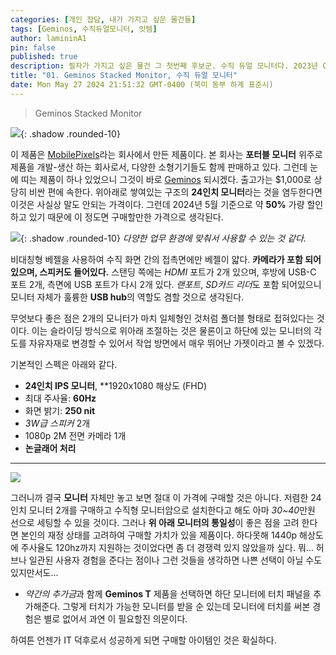 ```yaml
---
categories: [개인 잡담, 내가 가지고 싶은 물건들]
tags: [Geminos, 수직듀얼모니터, 잇템]
author: lamininA1
pin: false
published: true
description: 필자가 가지고 싶은 물건 그 첫번째 후보군. 수직 듀얼 모니터다. 2023년 CES에서 혁신상을 받았던 해당 아이템에 대해서 조금 알아보도록 하자.
title: "01. Geminos Stacked Monitor, 수직 듀얼 모니터"
date: Mon May 27 2024 21:51:32 GMT-0400 (북미 동부 하계 표준시)
---
```


> Geminos Stacked Monitor

![](https://www.mobilepixels.us/cdn/shop/files/GeminoPI03.jpg?v=1708330653&width=800){: .shadow .rounded-10}

이 제품은 [MobilePixels](https://www.mobilepixels.us/)라는 회사에서 만든 제품이다. 본 회사는 **포터블 모니터** 위주로 제품을 개발-생산 하는 회사로서, 다양한 소형기기들도 함께 판매하고 있다. 그런데 눈에 띠는 제품이 하나 있었으니 그것이 바로 [Geminos](https://www.mobilepixels.us/products/geminos) 되시겠다.
출고가는 $1,000로 상당히 비싼 편에 속한다. 위아래로 쌓여있는 구조의 **24인치 모니터**라는 것을 염두한다면 이것은 사실상 말도 안되는 가격이다. 그런데 2024년 5월 기준으로 약 **50%** 가량 할인하고 있기 때문에 이 정도면 구매할만한 가격으로 생각된다.

![](https://www.mobilepixels.us/cdn/shop/files/GeminosPI12.jpg?v=1708330653&width=800){: .shadow .rounded-10}
_다양한 업무 환경에 맞춰서 사용할 수 있는 것 같다._

비대칭형 베젤을 사용하여 수직 화면 간의 접촉면에만 베젤이 얇다. **카메라가 포함 되어있으며, 스피커도 들어있다.** 스탠딩 쪽에는 *HDMI* 포트가 2개 있으며, 후방에 USB-C 포트 2개, 측면에 USB 포트가 다시 2개 있다. *랜포트*, *SD카드 리더*도 포함 되어있으니 모니터 자체가 훌륭한 **USB hub**의 역할도 겸할 것으로 생각된다.

무엇보다 좋은 점은 2개의 모니터가 마치 일체형인 것처럼 폴더블 형태로 접혀있다는 것이다. 이는 슬라이딩 방식으로 위아래 조절하는 것은 물론이고 하단에 있는 모니터의 각도를 자유자재로 변경할 수 있어서 작업 방면에서 매우 뛰어난 가젯이라고 볼 수 있겠다.

기본적인 스펙은 아래와 같다.

- **24인치 IPS 모니터**, **1920x1080 해상도 (FHD)
- 최대 주사율: **60Hz**
- 화면 밝기: **250 nit**
- *3W급 스피커* 2개
- 1080p 2M 전면 카메라 1개
- **논글래어 처리**

---

![](https://www.mobilepixels.us/cdn/shop/files/GeminosPI05.jpg?v=1708330653&width=800)

그러니까 결국 **모니터** 자체만 놓고 보면 절대 이 가격에 구매할 것은 아니다. 저렴한 24인치 모니터 2개를 구매하고 수직형 모니터암으로 설치한다고 해도 아마 *30~40*만원 선으로 세팅할 수 있을 것이다. 그러나 **위 아래 모니터의 통일성**이 좋은 점을 고려 한다면 본인의 재정 상태를 고려하여 구매할 가치가 있을 제품이다.
하다못해 1440p 해상도에 주사율도 120hz까지 지원하는 것이었다면 좀 더 경쟁력 있지 않았을까 싶다. 뭐... 허브나 일관된 사용자 경험을 준다는 점이나 그런 것들을 생각하면 나쁜 선택이 아닐 수도 있지만서도...

- *약간의 추가금*과 함께 **Geminos T** 제품을 선택하면 하단 모니터에 터치 패널을 추가해준다. 그렇게 터치가 가능한 모니터를 받을 순 있는데 모니터에 터치를 써본 경험은 별로 없어서 과연 이 필요할진 의문이다.

하여튼 언젠가 IT 덕후로서 성공하게 되면 구매할 아이템인 것은 확실하다.